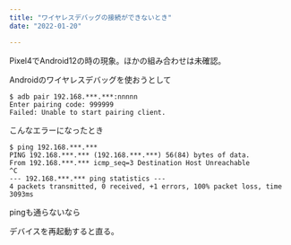 ```yaml
---
title: "ワイヤレスデバッグの接続ができないとき"
date: "2022-01-20"

---
```


Pixel4でAndroid12の時の現象。ほかの組み合わせは未確認。

Androidのワイヤレスデバッグを使おうとして
```
$ adb pair 192.168.***.***:nnnnn
Enter pairing code: 999999
Failed: Unable to start pairing client.
```
こんなエラーになったとき

```
$ ping 192.168.***.***
PING 192.168.***.*** (192.168.***.***) 56(84) bytes of data.
From 192.168.***.*** icmp_seq=3 Destination Host Unreachable
^C
--- 192.168.***.*** ping statistics ---
4 packets transmitted, 0 received, +1 errors, 100% packet loss, time 3093ms
```
pingも通らないなら

デバイスを再起動すると直る。
